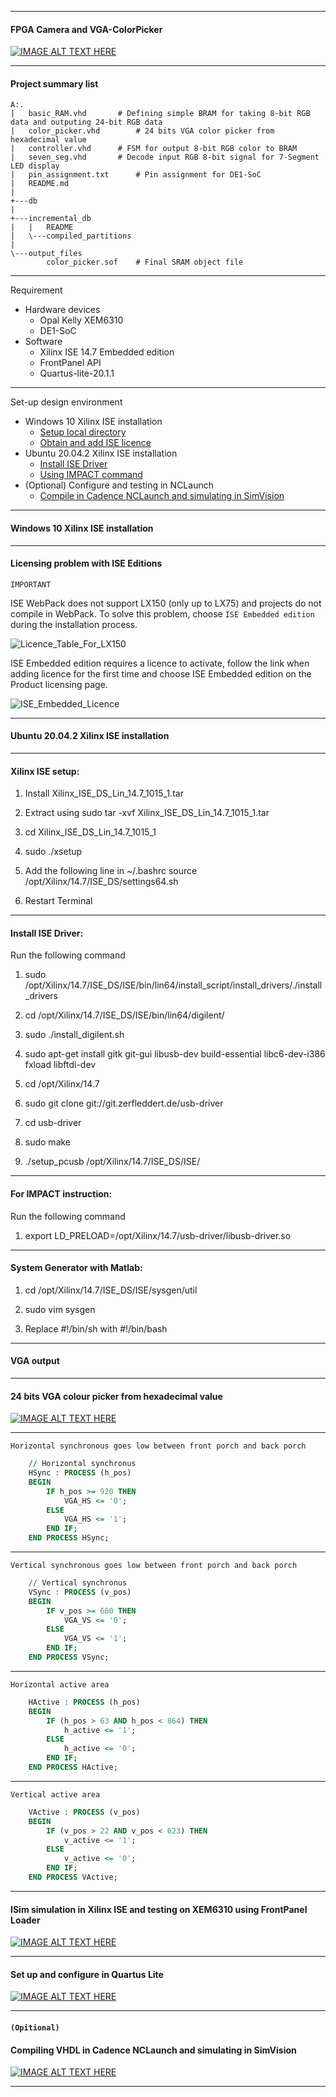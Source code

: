 ___
#### FPGA Camera and VGA-ColorPicker
[![IMAGE ALT TEXT HERE](https://raw.githubusercontent.com/kaichun10/Altera-DE1-SoC/main/img/FPGA_VGA.PNG)](https://www.youtube.com/watch?v=ckuHAFem7OM)
___

#### Project summary list
```
A:.
|   basic_RAM.vhd		# Defining simple BRAM for taking 8-bit RGB data and outputing 24-bit RGB data
|   color_picker.vhd		# 24 bits VGA color picker from hexadecimal value
|   controller.vhd		# FSM for output 8-bit RGB color to BRAM
|   seven_seg.vhd		# Decode input RGB 8-bit signal for 7-Segment LED display
|   pin_assignment.txt		# Pin assignment for DE1-SoC
|   README.md
|   
+---db
|       
+---incremental_db
|   |   README
|   \---compiled_partitions
|           
\---output_files
        color_picker.sof	# Final SRAM object file
```
___


Requirement
  - Hardware devices
    * Opal Kelly XEM6310
    + DE1-SoC
  - Software
    * Xilinx ISE 14.7 Embedded edition
    + FrontPanel API
    * Quartus-lite-20.1.1
    
___


 Set-up design environment
  - Windows 10 Xilinx ISE installation
    * [Setup local directory](#Windows-10-Xilinx-ISE-installation)
    + [Obtain and add ISE licence](#Licensing-problem-with-ISE-Editions)
  - Ubuntu 20.04.2 Xilinx ISE installation
    * [Install ISE Driver](#Install-ISE-Driver:)
    + [Using IMPACT command](#For-IMPACT-instruction:)
  - (Optional) Configure and testing in NCLaunch
    * [Compile in Cadence NCLaunch and simulating in SimVision](#Compiling-VHDL-in-Cadence-NCLaunch-and-simulating-in-SimVision)

___


#### Windows 10 Xilinx ISE installation

___
#### Licensing problem with ISE Editions

`IMPORTANT`

ISE WebPack does not support LX150 (only up to LX75) and projects do not compile in WebPack. To solve this problem, choose `ISE Embedded edition` during the installation process.

![Licence_Table_For_LX150](https://raw.githubusercontent.com/kaichun10/Altera-DE1-SoC/main/img/LX150_Licence_Table.JPG)


ISE Embedded edition requires a licence to activate, follow the link when adding licence for the first time and choose ISE Embedded edition on the Product licensing page.
 
![ISE_Embedded_Licence](https://raw.githubusercontent.com/kaichun10/Altera-DE1-SoC/main/img/LX150_ISE_Licence.PNG)


___
#### Ubuntu 20.04.2 Xilinx ISE installation
___

#### Xilinx ISE setup:

1. Install Xilinx_ISE_DS_Lin_14.7_1015_1.tar

2. Extract using 
sudo tar -xvf Xilinx_ISE_DS_Lin_14.7_1015_1.tar

3. cd Xilinx_ISE_DS_Lin_14.7_1015_1

4. sudo ./xsetup

5. Add the following line in ~/.bashrc
source /opt/Xilinx/14.7/ISE_DS/settings64.sh

6. Restart Terminal

___

#### Install ISE Driver:

Run the following command

1. sudo /opt/Xilinx/14.7/ISE_DS/ISE/bin/lin64/install_script/install_drivers/./install_drivers

2. cd /opt/Xilinx/14.7/ISE_DS/ISE/bin/lin64/digilent/ 

3. sudo ./install_digilent.sh

4. sudo apt-get install gitk git-gui libusb-dev build-essential libc6-dev-i386 fxload libftdi-dev

5. cd /opt/Xilinx/14.7

6. sudo git clone git://git.zerfleddert.de/usb-driver

7. cd usb-driver

8. sudo make

9. ./setup_pcusb /opt/Xilinx/14.7/ISE_DS/ISE/

___

#### For IMPACT instruction:

Run the following command

1. export LD_PRELOAD=/opt/Xilinx/14.7/usb-driver/libusb-driver.so

___

#### System Generator with Matlab:

1. cd /opt/Xilinx/14.7/ISE_DS/ISE/sysgen/util

2. sudo vim sysgen

3. Replace #!/bin/sh with #!/bin/bash

___

#### VGA output
___

#### 24 bits VGA colour picker from hexadecimal value
[![IMAGE ALT TEXT HERE](https://raw.githubusercontent.com/kaichun10/Altera-DE1-SoC/main/img/605e8f5edde4e-fbutube-VGA-colour-picker.PNG)](https://www.youtube.com/watch?v=D_EPlZ3a8Pw&t=2s)

___


	Horizontal synchronous goes low between front porch and back porch
``` vhdl
    // Horizontal synchronus
	HSync : PROCESS (h_pos)
	BEGIN
		IF h_pos >= 920 THEN
			VGA_HS <= '0';
		ELSE
			VGA_HS <= '1';
		END IF;
	END PROCESS HSync;
```
___

	Vertical synchronous goes low between front porch and back porch
``` vhdl
    // Vertical synchronus
	VSync : PROCESS (v_pos)
	BEGIN
		IF v_pos >= 660 THEN
			VGA_VS <= '0';
		ELSE
			VGA_VS <= '1';
		END IF;
	END PROCESS VSync;
```

___

	Horizontal active area
``` vhdl
	HActive : PROCESS (h_pos)
	BEGIN
		IF (h_pos > 63 AND h_pos < 864) THEN
			h_active <= '1';
		ELSE
			h_active <= '0';
		END IF;
	END PROCESS HActive;
```
___

	Vertical active area
``` vhdl
	VActive : PROCESS (v_pos)
	BEGIN
		IF (v_pos > 22 AND v_pos < 623) THEN
			v_active <= '1';
		ELSE
			v_active <= '0';
		END IF;
	END PROCESS VActive;
```
___

#### ISim simulation in Xilinx ISE and testing on XEM6310 using FrontPanel Loader
[![IMAGE ALT TEXT HERE](https://raw.githubusercontent.com/kaichun10/Altera-DE1-SoC/main/img/605c8148bc993-fbutube-ISE.png)](https://www.youtube.com/watch?v=sqyJVjWYPRE)

___

#### Set up and configure in Quartus Lite
[![IMAGE ALT TEXT HERE](https://raw.githubusercontent.com/kaichun10/Altera-DE1-SoC/main/img/605c816516c03-fbutube-Quartus.png)](https://www.youtube.com/watch?v=6Hcd2ZrclaE&t=17s)

___

#### `(Opitional)`

#### Compiling VHDL in Cadence NCLaunch and simulating in SimVision
[![IMAGE ALT TEXT HERE](https://raw.githubusercontent.com/kaichun10/Altera-DE1-SoC/main/img/605c8581d7129-fbutube-Cadence-NCLaunch.png)](https://www.youtube.com/watch?v=sJV8FFTZp4o&t=204s)

___
